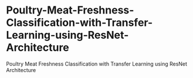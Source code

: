 # Poultry-Meat-Freshness-Classification-with-Transfer-Learning-using-ResNet-Architecture
Poultry Meat Freshness Classification with Transfer Learning using ResNet Architecture

